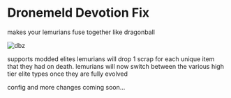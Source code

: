 # Dronemeld Devotion Fix

makes your lemurians fuse together like dragonball

![dbz](https://static1.srcdn.com/wordpress/wp-content/uploads/2017/10/DBZ-Fusion-Goku-and-Piccolo-Featured.jpg?q=50&fit=contain&w=1140&h=&dpr=1.5)

supports modded elites
lemurians will drop 1 scrap for each unique item that they had on death.
lemurians will now switch between the various high tier elite types once they are fully evolved

config and more changes coming soon...